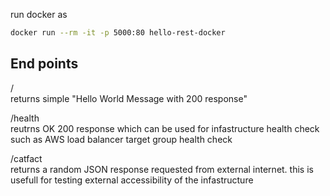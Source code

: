 
run docker as
```bash
docker run --rm -it -p 5000:80 hello-rest-docker
```

## End points ##
/  
returns simple "Hello World Message with 200 response"

/health  
reutrns OK 200 response which can be used for infastructure health check such as AWS load balancer target group health check

/catfact  
returns a random JSON response requested from external internet. this is usefull for testing external accessibility of the infastructure


